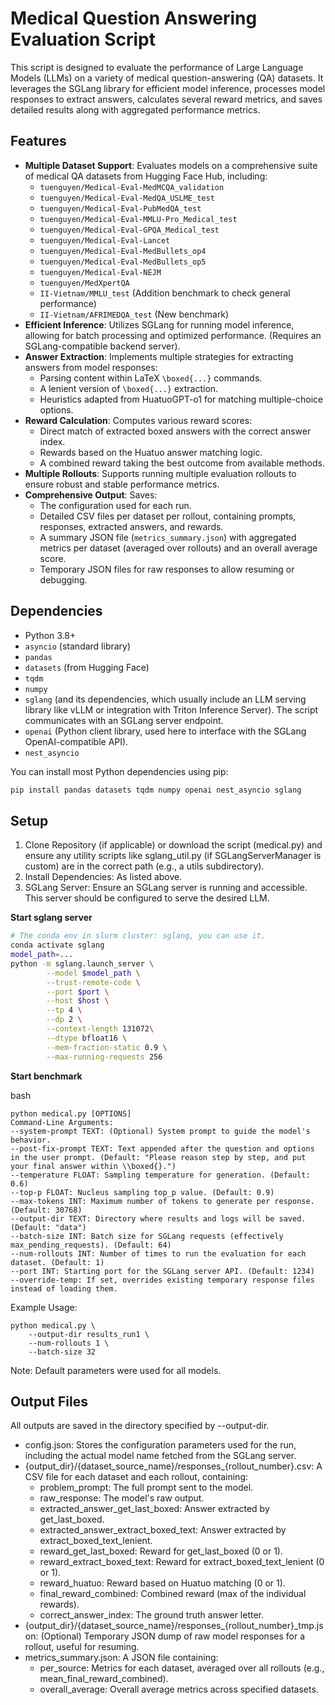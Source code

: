 # Medical Question Answering Evaluation Script

This script is designed to evaluate the performance of Large Language Models (LLMs) on a variety of medical question-answering (QA) datasets. It leverages the SGLang library for efficient model inference, processes model responses to extract answers, calculates several reward metrics, and saves detailed results along with aggregated performance metrics.

## Features

* **Multiple Dataset Support**: Evaluates models on a comprehensive suite of medical QA datasets from Hugging Face Hub, including:
    * `tuenguyen/Medical-Eval-MedMCQA_validation`
    * `tuenguyen/Medical-Eval-MedQA_USLME_test`
    * `tuenguyen/Medical-Eval-PubMedQA_test`
    * `tuenguyen/Medical-Eval-MMLU-Pro_Medical_test`
    * `tuenguyen/Medical-Eval-GPQA_Medical_test`
    * `tuenguyen/Medical-Eval-Lancet`
    * `tuenguyen/Medical-Eval-MedBullets_op4`
    * `tuenguyen/Medical-Eval-MedBullets_op5`
    * `tuenguyen/Medical-Eval-NEJM`
    * `tuenguyen/MedXpertQA`
    * `II-Vietnam/MMLU_test` (Addition benchmark to check general performance)
    * `II-Vietnam/AFRIMEDQA_test` (New benchmark)
* **Efficient Inference**: Utilizes SGLang for running model inference, allowing for batch processing and optimized performance. (Requires an SGLang-compatible backend server).
* **Answer Extraction**: Implements multiple strategies for extracting answers from model responses:
    * Parsing content within LaTeX `\boxed{...}` commands.
    * A lenient version of `\boxed{...}` extraction.
    * Heuristics adapted from HuatuoGPT-o1 for matching multiple-choice options.
* **Reward Calculation**: Computes various reward scores:
    * Direct match of extracted boxed answers with the correct answer index.
    * Rewards based on the Huatuo answer matching logic.
    * A combined reward taking the best outcome from available methods.
* **Multiple Rollouts**: Supports running multiple evaluation rollouts to ensure robust and stable performance metrics.
* **Comprehensive Output**: Saves:
    * The configuration used for each run.
    * Detailed CSV files per dataset per rollout, containing prompts, responses, extracted answers, and rewards.
    * A summary JSON file (`metrics_summary.json`) with aggregated metrics per dataset (averaged over rollouts) and an overall average score.
    * Temporary JSON files for raw responses to allow resuming or debugging.

## Dependencies

* Python 3.8+
* `asyncio` (standard library)
* `pandas`
* `datasets` (from Hugging Face)
* `tqdm`
* `numpy`
* `sglang` (and its dependencies, which usually include an LLM serving library like vLLM or integration with Triton Inference Server). The script communicates with an SGLang server endpoint.
* `openai` (Python client library, used here to interface with the SGLang OpenAI-compatible API).
* `nest_asyncio`

You can install most Python dependencies using pip:
```bash
pip install pandas datasets tqdm numpy openai nest_asyncio sglang
```


## Setup

1. Clone Repository (if applicable) or download the script (medical.py) and ensure any utility scripts like sglang_util.py (if SGLangServerManager is custom) are in the correct path (e.g., a utils subdirectory).
2. Install Dependencies: As listed above.
3. SGLang Server: Ensure an SGLang server is running and accessible. This server should be configured to serve the desired LLM.

**Start sglang server**

```bash
# The conda env in slurm cluster: sglang, you can use it.
conda activate sglang
model_path=...
python -m sglang.launch_server \
        --model $model_path \
        --trust-remote-code \
        --port $port \
        --host $host \
        --tp 4 \
        --dp 2 \
        --context-length 131072\
        --dtype bfloat16 \
        --mem-fraction-static 0.9 \
        --max-running-requests 256
```

**Start benchmark**

bash
```
python medical.py [OPTIONS]
Command-Line Arguments:
--system-prompt TEXT: (Optional) System prompt to guide the model's behavior.
--post-fix-prompt TEXT: Text appended after the question and options in the user prompt. (Default: "Please reason step by step, and put your final answer within \\boxed{}.")
--temperature FLOAT: Sampling temperature for generation. (Default: 0.6)
--top-p FLOAT: Nucleus sampling top_p value. (Default: 0.9)
--max-tokens INT: Maximum number of tokens to generate per response. (Default: 30768)
--output-dir TEXT: Directory where results and logs will be saved. (Default: "data")
--batch-size INT: Batch size for SGLang requests (effectively max_pending_requests). (Default: 64)
--num-rollouts INT: Number of times to run the evaluation for each dataset. (Default: 1)
--port INT: Starting port for the SGLang server API. (Default: 1234)
--override-temp: If set, overrides existing temporary response files instead of loading them.
```
Example Usage:

```
python medical.py \
    --output-dir results_run1 \
    --num-rollouts 1 \
    --batch-size 32
```

Note: Default parameters were used for all models.

## Output Files

All outputs are saved in the directory specified by --output-dir.

* config.json: Stores the configuration parameters used for the run, including the actual model name fetched from the SGLang server.
* {output_dir}/{dataset_source_name}/responses_{rollout_number}.csv: A CSV file for each dataset and each rollout, containing:
    * problem_prompt: The full prompt sent to the model.
    * raw_response: The model's raw output.
    * extracted_answer_get_last_boxed: Answer extracted by get_last_boxed.
    * extracted_answer_extract_boxed_text: Answer extracted by extract_boxed_text_lenient.
    * reward_get_last_boxed: Reward for get_last_boxed (0 or 1).
    * reward_extract_boxed_text: Reward for extract_boxed_text_lenient (0 or 1).
    * reward_huatuo: Reward based on Huatuo matching (0 or 1).
    * final_reward_combined: Combined reward (max of the individual rewards).
    * correct_answer_index: The ground truth answer letter.
* {output_dir}/{dataset_source_name}/responses_{rollout_number}_tmp.json: (Optional) Temporary JSON dump of raw model responses for a rollout, useful for resuming.
* metrics_summary.json: A JSON file containing:
    * per_source: Metrics for each dataset, averaged over all rollouts (e.g., mean_final_reward_combined).
    * overall_average: Overall average metrics across specified datasets.
